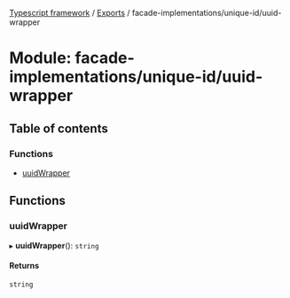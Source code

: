 [Typescript framework](../index.md) / [Exports](../modules.md) / facade-implementations/unique-id/uuid-wrapper

# Module: facade-implementations/unique-id/uuid-wrapper

## Table of contents

### Functions

- [uuidWrapper](facade_implementations_unique_id_uuid_wrapper.md#uuidwrapper)

## Functions

### uuidWrapper

▸ **uuidWrapper**(): `string`

#### Returns

`string`
